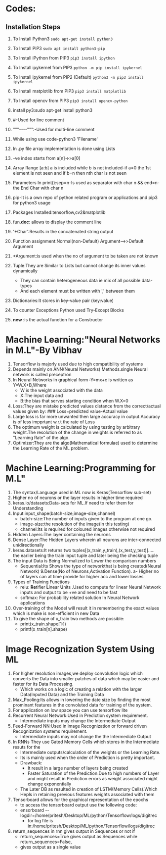 # Codes:
## Installation Steps
1. To Install Python3
   ``
  sudo apt-get install python3
  ``
2. To Install PIP3
   ``
  sudo apt install python3-pip
   ``
3. To Install iPython from PIP3
   ``
  pip3 install ipython
   ``
5. To Install ipykernel from PIP3
   ``
  python -m pip install ipykernel
   ``
6. To Install ipykernel from PIP2 (Default)
   ``
  python3 -m pip3 install ipykernel
   ``
7. To Install matplotlib from PIP3
   ``
  pip3 install matplotlib
   ``
8. To Install opencv from PIP3
   ``
  pip3 install opencv-python
   ``

1. install py3:sudo apt-get install python3
2. #-Used for line comment
3. """----""":-Used for multi-line comment
4. While using use code-python3 'Filename'
5. In .py file array implementation is done using Lists
6. -ve index starts from a[n]->>a[0]
7. Array Range [a:b] a is included while b is not included-if a=0 the 1st element
  is not seen and if b=n then nth char is not seen
8. Parameters In print():sep=n-Is used as separator with char n && end=n-the End
  Char with char n
9. pip-It is a own repo of python related program or applications and pip3 for python3 usage
10. Packages Installed:tensorflow,cv2&matplotlib
11. fun.__doc__: allows to display the comment line
12. '+Char':Results in the concatenated string output
13. Function assignment:Normal(non-Default) Argument-->>Default Argument
14. *Argument:is used when the no of argument to be taken are not known
15. Tuple:They are Similar to Lists but cannot change its inner values dynamically
    - They can contain heterogeneous data ie mix of all possible data-types
    -  And each element must be written with ',' between them
16. Dictionaries:It stores in key-value pair (key:value)
17. To counter Exceptions Python used Try-Except Blocks
18. __new__ :is the actual function for a Constructor

# Machine Learning:"Neural Networks in M.L"-By Vibhav
1. Tensorflow is majorly  used due to high compatibility of systems
2. Depends mainly on ANN(Neural Networks) Methods.single Neural network is called preceptron
3. In Neural Networks in graphical form :Y=mx+c is written as
      Y=W.X+B,Where
   - W is the weight associated with the data
   - X:The input data and
   - B:the bias that serves starting condition when W.X=0
5. Loss:They are mistake predicted values distance from the correct/actual values given by:
            ### Loss=predicted value-Actual value
6. Large loss is far more unwanted then large accuracy in output.Accuracy is of less impprtant w.r.t the rate of Loss
7. The optimum weight is calculated by using testing by arbitrary weight.The resolution of the change in weights is referred to as "Learning Rate" of the algo.
8. Optimizer:They are the algo(Mathematical formulae) used to determine the Learning Rate of the ML problem.

# Machine Learning:Programming for M.L"
1. The syntax/Language used in ML now is Keras(Tensorflow sub-set)
2. Higher no of neurons or the layer results in higher time required
3. keras.io/datasets:Data-sets for ML.If need to refer them for Understanding
4. Input:input_shape(batch-size,image-size,channel)
     - batch-size:The number of inputs given to the program at one go.
     - image-size:the resolution of the image(In this testing)
     - channel:Its is required for coloured images otherwise not required
5. Hidden Layers:The layer containing the neurons
6. Dense Layer:The Hidden Layers wherein all neurons are inter-connected
              unidirectionally
7. keras.datasets:It returns two tuples[(x_train,y_train),(x_test,y_test)].....
  the earlier being the train input tuple and later being the checking tuple
8. The input Data is Being Normalized to Lower the comparison numbers
    - Sequential:Its Shows the type of networkthat is being created(Neural Network)
9.Dense(No of Neurons,Activation Function).
  a- Higher no of layers can at time provide for higher acc and lower losses
10. Types of Training Functions
    - relu: **Re**tifier **L**inear **U**nits .Used to compute for linear Neural Network
          inputs and output to be +ve and need to be fast
    - softmax: For probability related solution In Neural Network applications
11. Over-training of the Model will result it in remembering the exact values which is make is
   non-efficient in new Data
12. To give the shape of x_train two methods are possible:
    -  print(x_train.shape[1:])
    - printf(x_train[n].shape)

# Image Recognization System Using ML
1. For higher resolution images,we deploy convolution logic which converts the Data into smaller patches of data which may be easier and faster for its Data Processing.
   - Which works on a logic of creating a relation with the larger Data(Inputed Data) and the Training Data
2. Max_Pooling:Its allows in lowering the date size by finding the most prominant features in the convoluted
   data for training of the system.
3. For application on low space you can use tensorflow lite
4. Recurrent Neural Network:Used in Prediction system requirement.
      -  Intermediate inputs may change the Intermediate Output
5. Feed-Forward NN:Used in image Recognization or forward driven Recognization systems requirement.
      -  Intermediate inputs may not change the the Intermediate Output
6. In RNNs They use Gated Memory Cells which stores in the Intermediate resuts for the
    -  Intermediate outputs/calculation of the weights or the Learning Rate.
    -  Its is mainly used when the order of Prediction is pretty important.
    -  Drawback:
        -  It result in a large number of layers being created
        -  Faster Saturation of the Prediction.Due to high numbers of Layer and might result in Prediction
        errors as weight associated might change exponentially
    -  The Later DB as resulted in creation of LSTM(Memory Cells).Which Hepls in retaining previous features
    weights associated with them
7. Tensorboard allows for the graphical representation of the epochs
    -  to access the tensorboard output use the following code:
    -  ensorboard --logdir=/home/pritesh/Desktop/ML/python/Tensorflow/logs/digitrec
       -   for log file is in:/home/pritesh/Desktop/ML/python/Tensorflow/logs/digitrec
8. return_sequences in rnn gives output in Sequences or not if
    -  return_sequences=True gives output as Sequences while return_sequences=False,
    -   gives output as a single value

